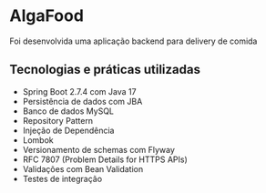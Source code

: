 # AlgaFood

Foi desenvolvida uma aplicação backend para delivery de comida

## Tecnologias e práticas utilizadas
- Spring Boot 2.7.4 com Java 17
- Persistência de dados com JBA
- Banco de dados MySQL
- Repository Pattern
- Injeção de Dependência
- Lombok
- Versionamento de schemas com Flyway
- RFC 7807 (Problem Details for HTTPS APIs)
- Validações com Bean Validation
- Testes de integração